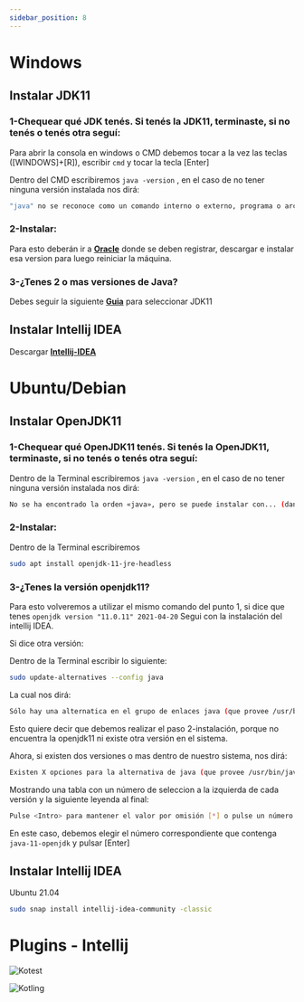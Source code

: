 ```yaml
---
sidebar_position: 8
---
```


# <i class="fab fa-windows"></i> Windows 

## Instalar JDK11

### 1-Chequear qué JDK tenés. Si tenés la JDK11, terminaste, si no tenés o tenés otra seguí:
Para abrir la consola en windows o CMD debemos tocar a la vez las teclas ([WINDOWS]+[R]), escribir `cmd` y tocar la tecla [Enter]

Dentro del CMD escribiremos `java -version` , en el caso de no tener ninguna versión instalada nos dirá:
```bash
"java" no se reconoce como un comando interno o externo, programa o archivo por lotes ejecutable
```
### 2-Instalar:

Para esto deberán ir a **[Oracle](https://www.oracle.com/ar/java/technologies/javase-jdk11-downloads.html#license-lightbox)** donde se deben registrar, descargar e instalar esa version para luego reiniciar la máquina.

### 3-¿Tenes 2 o mas versiones de Java?

Debes seguir la siguiente **[Guia](http://programacionamartillazos.blogspot.com/2017/07/windows-como-setear-la-version-de-java.html)** para seleccionar JDK11

## Instalar Intellij IDEA

Descargar **[Intellij-IDEA](https://www.jetbrains.com/es-es/idea/download/download-thanks.html?platform=windows&code=IIC)**



# <i class="fab fa-ubuntu"></i> Ubuntu/Debian  

## Instalar OpenJDK11

### 1-Chequear qué OpenJDK11 tenés. Si tenés la OpenJDK11, terminaste, si no tenés o tenés otra seguí:

Dentro de la Terminal escribiremos `java -version` , en el caso de no tener ninguna versión instalada nos dirá:
```bash
No se ha encontrado la orden «java», pero se puede instalar con... (dando opciones)
```
### 2-Instalar:

Dentro de la Terminal escribiremos 
```bash
sudo apt install openjdk-11-jre-headless
```
### 3-¿Tenes la versión openjdk11?
Para esto volveremos a utilizar el mismo comando del punto 1, si dice que tenes `openjdk version "11.0.11" 2021-04-20` Segui con la instalación del intellij IDEA.

Si dice otra versión:

Dentro de  la Terminal escribir lo siguiente: 
```bash
sudo update-alternatives --config java
```
La cual nos dirá:
```bash
Sólo hay una alternatica en el grupo de enlaces java (que provee /usr/bin/java)...
```
Esto quiere decir que debemos realizar el paso 2-instalación, porque no encuentra la openjdk11 ni existe otra versión en el sistema.

Ahora, si existen dos versiones o mas dentro de nuestro sistema, nos dirá:
```bash
Existen X opciones para la alternativa de java (que provee /usr/bin/java)...
```
Mostrando una tabla con un número de seleccion a la izquierda de cada versión y la siguiente leyenda al final:
```bash
Pulse <Intro> para mantener el valor por omisión [*] o pulse un número de selección:
```
En este caso, debemos elegir el número correspondiente que contenga `java-11-openjdk` y pulsar [Enter] 

## Instalar Intellij IDEA
Ubuntu 21.04
    
```bash
sudo snap install intellij-idea-community -classic
```
# Plugins - Intellij
![Kotest](/img/docs/guia-instalacion-programas/intellij-plugin-kotest.png)

![Kotling](/img/docs/guia-instalacion-programas/intellij-plugin-kotling.png)
